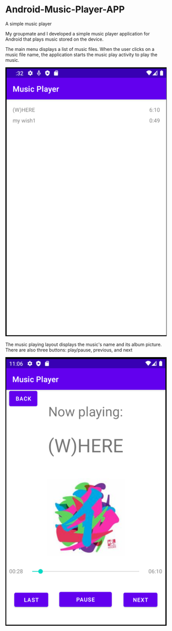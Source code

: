 # Android-Music-Player-APP

A simple music player

My groupmate and I developed a simple music player application for Android that plays music stored on the device.



The main menu displays a list of music files. When the user clicks on a music file name, the application starts the music play activity to play the music.

![My Image](picture1.png)

The music playing layout displays the music's name and its album picture. There are also three buttons: play/pause, previous, and next

![My Image](picture2.png)
